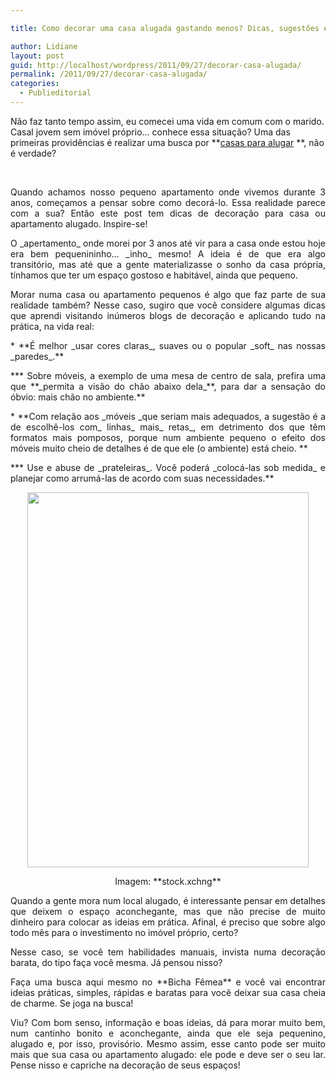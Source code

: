 ```yaml
---

title: Como decorar uma casa alugada gastando menos? Dicas, sugestões e pitacos…

author: Lidiane
layout: post
guid: http://localhost/wordpress/2011/09/27/decorar-casa-alugada/
permalink: /2011/09/27/decorar-casa-alugada/
categories:
  - Publieditorial
---
```

Não faz tanto tempo assim, eu comecei uma vida em comum com o marido. Casal jovem sem imóvel próprio… conhece essa situação? Uma das primeiras providências é realizar uma busca por **[casas para alugar](http://www.olx.com.br/casa-apartamento-para-aluguel-cat-363) **, não é verdade?

&nbsp;

<p align="justify">
  Quando achamos nosso pequeno apartamento onde vivemos durante 3 anos, começamos a pensar sobre como decorá-lo. Essa realidade parece com a sua? Então este post tem dicas de decoração para casa ou apartamento alugado. Inspire-se!
</p>

<!--more-->

<p align="justify">
  O _apertamento_ onde morei por 3 anos até vir para a casa onde estou hoje era bem pequenininho… _inho_ mesmo! A ideia é de que era algo transitório, mas até que a gente materializasse o sonho da casa própria, tínhamos que ter um espaço gostoso e habitável, ainda que pequeno.
</p>

<p align="justify">
  Morar numa casa ou apartamento pequenos é algo que faz parte de sua realidade também? Nesse caso, sugiro que você considere algumas dicas que aprendi visitando inúmeros blogs de decoração e aplicando tudo na prática, na vida real:
</p>

<p align="justify">
  * **É melhor _usar cores claras_, suaves ou o popular _soft_ nas nossas _paredes_.**
</p>

<p align="justify">
  *** Sobre móveis, a exemplo de uma mesa de centro de sala, prefira uma que **_permita a visão do chão abaixo dela_**, para dar a sensação do óbvio: mais chão no ambiente.**
</p>

<p align="justify">
  * **Com relação aos _móveis _que seriam mais adequados, a sugestão é a de escolhê-los com_ linhas_ mais_ retas_, em detrimento dos que têm formatos mais pomposos, porque num ambiente pequeno o efeito dos móveis muito cheio de detalhes é de que ele (o ambiente) está cheio. **
</p>

<p align="justify">
  *** Use e abuse de _prateleiras_. Você poderá _colocá-las sob medida_ e planejar como arrumá-las de acordo com suas necessidades.**
</p>

<p align="center">
  <a href="http://www.trololodemulher.com.br/blog/wp-content/uploads/2011/09/Flores.jpg"><img class="alignnone size-full wp-image-6956" title="Flores" src="http://www.trololodemulher.com.br/blog/wp-content/uploads/2011/09/Flores.jpg" alt="" width="450" height="600" /></a>
</p>

<p align="center">
  Imagem: **stock.xchng**
</p>

<p align="justify">
  Quando a gente mora num local alugado, é interessante pensar em detalhes que deixem o espaço aconchegante, mas que não precise de muito dinheiro para colocar as ideias em prática. Afinal, é preciso que sobre algo todo mês para o investimento no imóvel próprio, certo?
</p>

<p align="justify">
  Nesse caso, se você tem habilidades manuais, invista numa decoração barata, do tipo faça você mesma. Já pensou nisso?
</p>

<p align="justify">
  Faça uma busca aqui mesmo no **Bicha Fêmea** e você vai encontrar ideias práticas, simples, rápidas e baratas para você deixar sua casa cheia de charme. Se joga na busca!
</p>

<p align="justify">
  Viu? Com bom senso, informação e boas ideias, dá para morar muito bem, num cantinho bonito e aconchegante, ainda que ele seja pequenino, alugado e, por isso, provisório. Mesmo assim, esse canto pode ser muito mais que sua casa ou apartamento alugado: ele pode e deve ser o seu lar. Pense nisso e capriche na decoração de seus espaços!
</p>